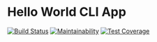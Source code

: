 # Hello World CLI App

[![Build Status](https://travis-ci.org/mach5cz/docker-edu.svg?branch=master)](https://travis-ci.org/mach5cz/docker-edu)
[![Maintainability](https://api.codeclimate.com/v1/badges/3b60394bf6068290e419/maintainability)](https://codeclimate.com/github/mach5cz/docker-edu/maintainability)
[![Test Coverage](https://api.codeclimate.com/v1/badges/3b60394bf6068290e419/test_coverage)](https://codeclimate.com/github/mach5cz/docker-edu/test_coverage)
